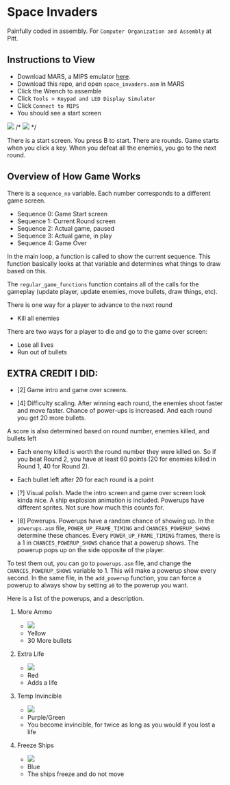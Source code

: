 # Space Invaders
Painfully coded in assembly. For `Computer Organization and Assembly` at Pitt.

## Instructions to View
- Download MARS, a MIPS emulator [here](https://jarrettbillingsley.github.io/teaching/classes/cs0447/software/Mars_2191_c.jar).
- Download this repo, and open `space_invaders.asm` in MARS
- Click the Wrench to assemble
- Click `Tools > Keypad and LED Display Simulator`
- Click `Connect to MIPS`
- You should see a start screen

![](https://i.imgur.com/VpKwPsZ.gifv)
/* ![](https://i.imgur.com/j0pgRYJ.png) */

There is a start screen. You press B to start. There are rounds. Game starts when you click a key.
When you defeat all the enemies, you go to the next round.

## Overview of How Game Works
There is a `sequence_no` variable. Each number corresponds to a different game screen.

- Sequence 0: Game Start screen
- Sequence 1: Current Round screen
- Sequence 2: Actual game, paused
- Sequence 3: Actual game, in play
- Sequence 4: Game Over

In the main loop, a function is called to show the current sequence. This function basically
looks at that variable and determines what things to draw based on this.

The `regular_game_functions` function contains all of the calls for the gameplay (update player,
update enemies, move bullets, draw things, etc).

There is one way for a player to advance to the next round
- Kill all enemies

There are two ways for a player to die and go to the game over screen:
- Lose all lives
- Run out of bullets

## EXTRA CREDIT I DID:
- [2] Game intro and game over screens.

- [4] Difficulty scaling.
After winning each round, the enemies shoot faster and move faster.
Chance of power-ups is increased. And each round you get 20 more bullets.

A score is also determined based on round number, enemies killed, and bullets left
- Each enemy killed is worth the round number they were killed on. So if you beat Round 2, you have at least
60 points (20 for enemies killed in Round 1, 40 for Round 2).
- Each bullet left after 20 for each round is a point

- [?] Visual polish.
Made the intro screen and game over screen look kinda nice. A ship explosion animation is included.
Powerups have different sprites. Not sure how much this counts for.

- [8] Powerups.
Powerups have a random chance of showing up. In the `powerups.asm` file, `POWER_UP_FRAME_TIMING`
and `CHANCES_POWERUP_SHOWS` determine these chances. Every `POWER_UP_FRAME_TIMING` frames, there is a
1 in `CHANCES_POWERUP_SHOWS` chance that a powerup shows. The powerup pops up on the side opposite
of the player.

To test them out, you can go to `powerups.asm` file, and change the `CHANCES_POWERUP_SHOWS` variable
to 1. This will make a powerup show every second. In the same file, in the `add_powerup` function,
you can force a powerup to always show by setting `a0` to the powerup you want.

Here is a list of the powerups, and a description.

1. More Ammo
	- ![](https://i.imgur.com/AYW6jO6.png)
	- Yellow
	- 30 More bullets

2. Extra Life
	- ![](https://i.imgur.com/vdL65Rf.png)
	- Red
	- Adds a life

3. Temp Invincible
	- ![](https://i.imgur.com/3iXM5u0.png)
	- Purple/Green
	- You become invincible, for twice as long as you would if you lost a life

4. Freeze Ships
	- ![](https://i.imgur.com/c5uHfZX.png)
	- Blue
	- The ships freeze and do not move
